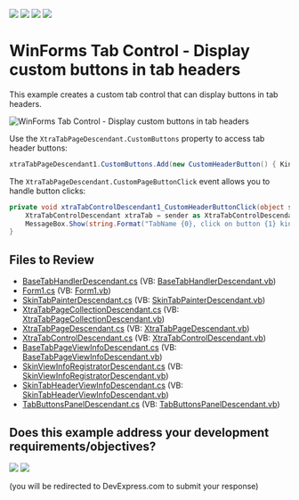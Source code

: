 <!-- default badges list -->
![](https://img.shields.io/endpoint?url=https://codecentral.devexpress.com/api/v1/VersionRange/128618824/12.2.4%2B)
[![](https://img.shields.io/badge/Open_in_DevExpress_Support_Center-FF7200?style=flat-square&logo=DevExpress&logoColor=white)](https://supportcenter.devexpress.com/ticket/details/E4255)
[![](https://img.shields.io/badge/📖_How_to_use_DevExpress_Examples-e9f6fc?style=flat-square)](https://docs.devexpress.com/GeneralInformation/403183)
[![](https://img.shields.io/badge/💬_Leave_Feedback-feecdd?style=flat-square)](#does-this-example-address-your-development-requirementsobjectives)
<!-- default badges end -->

# WinForms Tab Control - Display custom buttons in tab headers

This example creates a custom tab control that can display buttons in tab headers.

![WinForms Tab Control - Display custom buttons in tab headers](https://raw.githubusercontent.com/DevExpress-Examples/how-to-add-custom-buttons-to-tab-page-headers-e4255/12.2.4%2B/media/winforms-custom-tab-control.png)

Use the `XtraTabPageDescendant.CustomButtons` property to access tab header buttons:

```csharp
xtraTabPageDescendant1.CustomButtons.Add(new CustomHeaderButton() { Kind = ButtonPredefines.Plus });
```

The `XtraTabPageDescendant.CustomPageButtonClick` event allows you to handle button clicks:

```csharp
private void xtraTabControlDescendant1_CustomHeaderButtonClick(object sender, CustomHeaderButtonEventArgs e) {
    XtraTabControlDescendant xtraTab = sender as XtraTabControlDescendant;
    MessageBox.Show(string.Format("TabName {0}, click on button {1} kind {2}", xtraTab.Name, e.Button.Index, e.Button.Kind));
}
```


## Files to Review

* [BaseTabHandlerDescendant.cs](./CS/XtraTabWithButtons/BaseTabHandlerDescendant.cs) (VB: [BaseTabHandlerDescendant.vb](./VB/XtraTabWithButtons/BaseTabHandlerDescendant.vb))
* [Form1.cs](./CS/XtraTabWithButtons/Form1.cs) (VB: [Form1.vb](./VB/XtraTabWithButtons/Form1.vb))
* [SkinTabPainterDescendant.cs](./CS/XtraTabWithButtons/Paint/SkinTabPainterDescendant.cs) (VB: [SkinTabPainterDescendant.vb](./VB/XtraTabWithButtons/Paint/SkinTabPainterDescendant.vb))
* [XtraTabPageCollectionDescendant.cs](./CS/XtraTabWithButtons/Tab/Page/XtraTabPageCollectionDescendant.cs) (VB: [XtraTabPageCollectionDescendant.vb](./VB/XtraTabWithButtons/Tab/Page/XtraTabPageCollectionDescendant.vb))
* [XtraTabPageDescendant.cs](./CS/XtraTabWithButtons/Tab/Page/XtraTabPageDescendant.cs) (VB: [XtraTabPageDescendant.vb](./VB/XtraTabWithButtons/Tab/Page/XtraTabPageDescendant.vb))
* [XtraTabControlDescendant.cs](./CS/XtraTabWithButtons/Tab/XtraTabControlDescendant.cs) (VB: [XtraTabControlDescendant.vb](./VB/XtraTabWithButtons/Tab/XtraTabControlDescendant.vb))
* [BaseTabPageViewInfoDescendant.cs](./CS/XtraTabWithButtons/ViewInfo/BaseTabPageViewInfoDescendant.cs) (VB: [BaseTabPageViewInfoDescendant.vb](./VB/XtraTabWithButtons/ViewInfo/BaseTabPageViewInfoDescendant.vb))
* [SkinViewInfoRegistratorDescendant.cs](./CS/XtraTabWithButtons/ViewInfo/Other/SkinViewInfoRegistratorDescendant.cs) (VB: [SkinViewInfoRegistratorDescendant.vb](./VB/XtraTabWithButtons/ViewInfo/Other/SkinViewInfoRegistratorDescendant.vb))
* [SkinTabHeaderViewInfoDescendant.cs](./CS/XtraTabWithButtons/ViewInfo/SkinTabHeaderViewInfoDescendant.cs) (VB: [SkinTabHeaderViewInfoDescendant.vb](./VB/XtraTabWithButtons/ViewInfo/SkinTabHeaderViewInfoDescendant.vb))
* [TabButtonsPanelDescendant.cs](./CS/XtraTabWithButtons/ViewInfo/TabButtonsPanelDescendant.cs) (VB: [TabButtonsPanelDescendant.vb](./VB/XtraTabWithButtons/ViewInfo/TabButtonsPanelDescendant.vb))
<!-- feedback -->
## Does this example address your development requirements/objectives?

[<img src="https://www.devexpress.com/support/examples/i/yes-button.svg"/>](https://www.devexpress.com/support/examples/survey.xml?utm_source=github&utm_campaign=winforms-tab-control-display-header-buttons&~~~was_helpful=yes) [<img src="https://www.devexpress.com/support/examples/i/no-button.svg"/>](https://www.devexpress.com/support/examples/survey.xml?utm_source=github&utm_campaign=winforms-tab-control-display-header-buttons&~~~was_helpful=no)

(you will be redirected to DevExpress.com to submit your response)
<!-- feedback end -->
